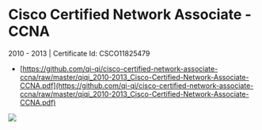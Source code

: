 # Cisco Certified Network Associate - CCNA
2010 - 2013 | Certificate Id: CSCO11825479
- [https://github.com/qi-qi/cisco-certified-network-associate-ccna/raw/master/qiqi_2010-2013_Cisco-Certified-Network-Associate-CCNA.pdf](https://github.com/qi-qi/cisco-certified-network-associate-ccna/raw/master/qiqi_2010-2013_Cisco-Certified-Network-Associate-CCNA.pdf)

![](https://github.com/qi-qi/cisco-certified-network-associate-ccna/raw/master/qiqi_2010-2013_Cisco-Certified-Network-Associate-CCNA.jpg)
